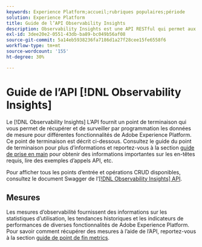 ```yaml
---
keywords: Experience Platform;accueil;rubriques populaires;période
solution: Experience Platform
title: Guide de l’API Observability Insights
description: Observability Insights est une API RESTful qui permet aux développeurs d’exposer les mesures d’observabilité clés dans Adobe Experience Platform. Ces mesures fournissent des insights sur les statistiques d’utilisation de Platform, les contrôles d’intégrité des services Platform, les tendances historiques et les indicateurs de performance pour diverses fonctionnalités de Platform.
exl-id: 3dee20e2-0551-43db-ba89-bc049b56af08
source-git-commit: 5a14eb5938236fa7186d1a27f28cee15fe6558f6
workflow-type: tm+mt
source-wordcount: '155'
ht-degree: 30%

---
```


# Guide de l’API [!DNL Observability Insights]

Le [!DNL Observability Insights] L’API fournit un point de terminaison qui vous permet de récupérer et de surveiller par programmation les données de mesure pour différentes fonctionnalités de Adobe Experience Platform. Ce point de terminaison est décrit ci-dessous. Consultez le guide du point de terminaison pour plus d’informations et reportez-vous à la section [guide de prise en main](./getting-started.md) pour obtenir des informations importantes sur les en-têtes requis, lire des exemples d’appels API, etc.

Pour afficher tous les points d’entrée et opérations CRUD disponibles, consultez le document Swagger de l’[[!DNL Observability Insights] API](https://www.adobe.io/experience-platform-apis/references/observability-insights/).

## Mesures

Les mesures d’observabilité fournissent des informations sur les statistiques d’utilisation, les tendances historiques et les indicateurs de performances de diverses fonctionnalités de Adobe Experience Platform. Pour savoir comment récupérer des mesures à l’aide de l’API, reportez-vous à la section [guide de point de fin metrics](./metrics.md).
